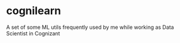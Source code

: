 # cognilearn
A set of some ML utils frequently used by me while working as Data Scientist in Cognizant
